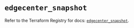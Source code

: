 # `edgecenter_snapshot`

Refer to the Terraform Registry for docs: [`edgecenter_snapshot`](https://registry.terraform.io/providers/edge-center/edgecenter/0.10.3/docs/resources/snapshot).
